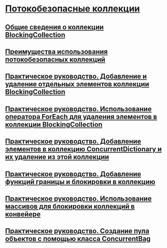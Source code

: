# [Потокобезопасные коллекции](index.md)
## [Общие сведения о коллекции BlockingCollection](blockingcollection-overview.md)
## [Преимущества использования потокобезопасных коллекций](when-to-use-a-thread-safe-collection.md)
## [Практическое руководство. Добавление и удаление отдельных элементов коллекции BlockingCollection](how-to-add-and-take-items.md)
## [Практическое руководство. Использование оператора ForEach для удаления элементов в коллекции BlockingCollection](how-to-use-foreach-to-remove.md)
## [Практическое руководство. Добавление элементов в коллекцию ConcurrentDictionary и их удаление из этой коллекции](how-to-add-and-remove-items.md)
## [Практическое руководство. Добавление функций границы и блокировки в коллекцию](how-to-add-bounding-and-blocking.md)
## [Практическое руководство. Использование массивов для блокировки коллекций в конвейере](how-to-use-arrays-of-blockingcollections.md)
## [Практическое руководство. Создание пула объектов с помощью класса ConcurrentBag](how-to-create-an-object-pool.md)
